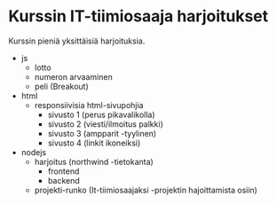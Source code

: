 # Kurssin IT-tiimiosaaja harjoitukset

Kurssin pieniä yksittäisiä harjoituksia.

- js
  - lotto
  - numeron arvaaminen
  - peli (Breakout)
- html
  - responsiivisia html-sivupohjia
    - sivusto 1 (perus pikavalikolla)
    - sivusto 2 (viesti/ilmoitus palkki)
    - sivusto 3 (ampparit -tyylinen)
    - sivusto 4 (linkit ikoneiksi)
- nodejs
  - harjoitus (northwind -tietokanta)
    - frontend
    - backend
  - projekti-runko (It-tiimiosaajaksi -projektin hajoittamista osiin)
